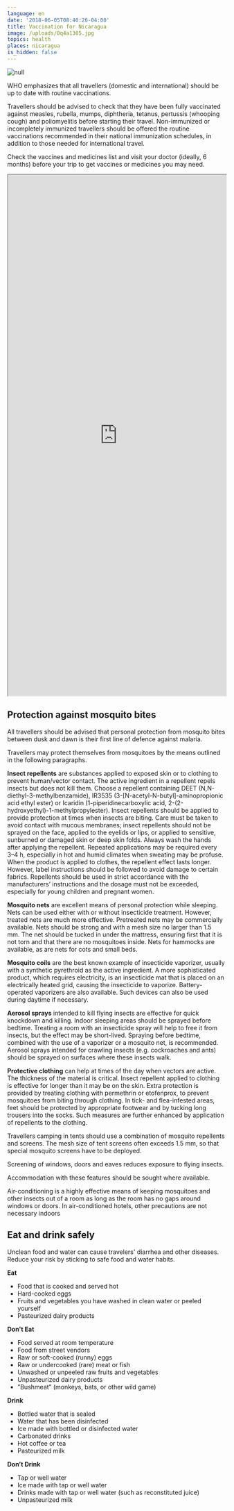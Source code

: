 ```yaml
---
language: en
date: '2018-06-05T08:40:26-04:00'
title: Vaccination for Nicaragua
image: /uploads/0q4a1305.jpg
topics: health
places: nicaragua
is_hidden: false
---
```

![null](/uploads/0q4a1305.jpg)

WHO emphasizes that all travellers (domestic and international) should be up to date with routine vaccinations.

Travellers should be advised to check that they have been fully vaccinated against measles, rubella, mumps, diphtheria, tetanus, pertussis (whooping cough) and poliomyelitis before starting their travel. Non-immunized or incompletely immunized travellers should be offered the routine vaccinations recommended in their national immunization schedules, in addition to those needed for international travel.

Check the vaccines and medicines list and visit your doctor (ideally, 6 months) before your trip to get vaccines or medicines you may need.

<iframe width="100%" height="1200px" src="https://docs.google.com/spreadsheets/d/e/2PACX-1vTrhIvBKthP_eyXONZ8X5JNtyYcohQ6Q9fxEB6KuDQTGtaImQGy-qFJLvJj8zTkQ8w34qpbZxrgL4Km/pubhtml?gid=0&amp;single=true&amp;widget=true&amp;headers=false"></iframe>

## Protection against mosquito bites

All travellers should be advised that personal protection from mosquito bites between dusk and dawn is their first line of defence against malaria. 

Travellers may protect themselves from mosquitoes by the means outlined in the following  paragraphs.

**Insect repellents** are substances applied to exposed skin or to clothing to prevent human/vector contact. The active ingredient in a repellent repels insects but does not kill them. Choose a repellent containing DEET (N,N-diethyl-3-methylbenzamide), IR3535 (3-\[N-acetyl-N-butyl]-aminopropionic acid ethyl ester) or Icaridin (1-piperidinecarboxylic acid, 2-(2-hydroxyethyl)-1-methylpropylester). Insect repellents should be applied to provide protection at times when insects are biting. Care must be taken to avoid contact with mucous membranes; insect repellents should not be sprayed on the face, applied to the eyelids or lips, or applied to sensitive, sunburned or damaged skin or deep skin folds. Always wash the hands after applying the repellent. Repeated
 applications may be required every 3–4 h, especially in hot and humid climates when sweating may
 be profuse. When the product is applied to clothes, the repellent effect lasts longer. However, label
 instructions should be followed to avoid damage to certain fabrics. Repellents should be used in
 strict accordance with the manufacturers’ instructions and the dosage must not be exceeded,
 especially for young children and pregnant women.

**Mosquito nets** are excellent means of personal protection while sleeping. Nets can be used either
 with or without insecticide treatment. However, treated nets are much more effective. Pretreated
 nets may be commercially available. Nets should be strong and with a mesh size no larger than 1.5
 mm. The net should be tucked in under the mattress, ensuring first that it is not torn and that there
 are no mosquitoes inside. Nets for hammocks are available, as are nets for cots and small beds.

**Mosquito coils** are the best known example of insecticide vaporizer, usually with a synthetic
 pyrethroid as the active ingredient. A more sophisticated product, which requires electricity, is an
 insecticide mat that is placed on an electrically heated grid, causing the insecticide to vaporize.
 Battery-operated vaporizers are also available. Such devices can also be used during daytime if
 necessary.

**Aerosol sprays** intended to kill flying insects are effective for quick knockdown and killing. Indoor
 sleeping areas should be sprayed before bedtime. Treating a room with an insecticide spray will
 help to free it from insects, but the effect may be short-lived. Spraying before bedtime, combined
 with the use of a vaporizer or a mosquito net, is recommended. Aerosol sprays intended for
 crawling insects (e.g. cockroaches and ants) should be sprayed on surfaces where these insects
 walk.

**Protective clothing** can help at times of the day when vectors are active. The thickness of the
 material is critical. Insect repellent applied to clothing is effective for longer than it may be on the
 skin. Extra protection is provided by treating clothing with permethrin or etofenprox, to prevent
 mosquitoes from biting through clothing. In tick- and flea-infested areas, feet should be protected
 by appropriate footwear and by tucking long trousers into the socks. Such measures are further
 enhanced by application of repellents to the clothing.

Travellers camping in tents should use a combination of mosquito repellents and screens. The mesh size of tent screens often exceeds 1.5 mm, so that special mosquito screens have to be deployed.

Screening of windows, doors and eaves reduces exposure to flying insects.

Accommodation with these features should be sought where available.

Air-conditioning is a highly effective means of keeping mosquitoes and other insects out of a room as long as the room has no gaps around windows or doors. In air-conditioned hotels, other precautions are not necessary indoors

## Eat and drink safely

Unclean food and water can cause travelers' diarrhea and other diseases. Reduce your risk by sticking to safe food and water habits.

**Eat**

* Food that is cooked and served hot
* Hard-cooked eggs
* Fruits and vegetables you have washed in clean water or peeled yourself
* Pasteurized dairy products

**Don't Eat**

* Food served at room temperature
* Food from street vendors
* Raw or soft-cooked (runny) eggs
* Raw or undercooked (rare) meat or fish
* Unwashed or unpeeled raw fruits and vegetables
* Unpasteurized dairy products
* ”Bushmeat” (monkeys, bats, or other wild game)

**Drink**

* Bottled water that is sealed
* Water that has been disinfected
* Ice made with bottled or disinfected water
* Carbonated drinks
* Hot coffee or tea
* Pasteurized milk

**Don’t Drink**

* Tap or well water
* Ice made with tap or well water
* Drinks made with tap or well water (such as reconstituted juice)
* Unpasteurized milk
